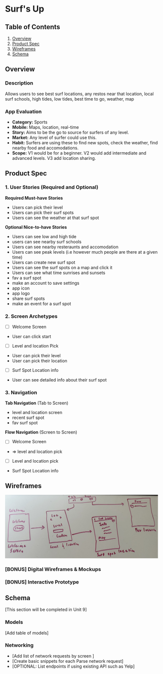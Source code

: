 # Surf's Up

## Table of Contents

1. [Overview](#Overview)
2. [Product Spec](#Product-Spec)
3. [Wireframes](#Wireframes)
4. [Schema](#Schema)

## Overview

### Description

Allows users to see best surf locations, any restos near that location, local surf schools, high tides, low tides, best time to go, weather, map

### App Evaluation

- **Category:** Sports
- **Mobile:** Maps, location, real-time
- **Story:** Aims to be the go to source for surfers of any level.
- **Market:** Any level of surfer could use this.
- **Habit:** Surfers are using these to find new spots, check the weather, find nearby food and accomodations.
- **Scope:** V1 would be for a beginner. V2 would add intermediate and advanced levels. V3 add location sharing.

## Product Spec

### 1. User Stories (Required and Optional)

**Required Must-have Stories**

* Users can pick their level
* Users can pick their surf spots
* Users can see the weather at that surf spot

**Optional Nice-to-have Stories**

* Users can see low and high tide
* users can see nearby surf schools
* Users can see nearby resteraunts and accomodation
* Users can see peak levels (i.e however much people are there at a given time)
* Users can create new surf spot
* Users can see the surf spots on a map and click it
* Users can see what time sunrises and sunsets
* fav a surf spot
* make an account to save settings
* app icon
* app logo
* share surf spots
* make an event for a surf spot

### 2. Screen Archetypes

- [ ] Welcome Screen
* User can click start

- [ ] Level and location Pick
* User can pick their level
* User can pick their location

- [ ] Surf Spot Location info
* User can see detailed info about their surf spot

### 3. Navigation

**Tab Navigation** (Tab to Screen)

* level and location screen
* recent surf spot 
* fav surf spot 

**Flow Navigation** (Screen to Screen)

- [ ] Welcome Screen
* => level and location pick 

- [ ] Level and location pick 
* Surf Spot Location info


## Wireframes

<img src="https://github.com/muhammadAkbar7/Surfs-Up/blob/main/wireframe.jpeg" width=600>

### [BONUS] Digital Wireframes & Mockups

### [BONUS] Interactive Prototype

## Schema 

[This section will be completed in Unit 9]

### Models

[Add table of models]

### Networking

- [Add list of network requests by screen ]
- [Create basic snippets for each Parse network request]
- [OPTIONAL: List endpoints if using existing API such as Yelp]
